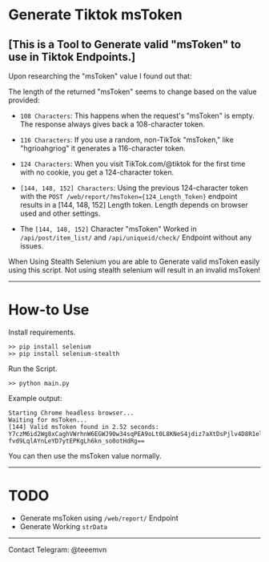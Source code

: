 # Generate Tiktok msToken

[This is a Tool to Generate valid "msToken" to use in Tiktok Endpoints.]
-
Upon researching the "msToken" value I found out that:

The length of the returned "msToken" seems to change based on the value provided:

- `108 Characters`: This happens when the request's "msToken" is empty. The response always gives back a 108-character token.
- `116 Characters`: If you use a random, non-TikTok "msToken," like "hgrioahgriog" it generates a 116-character token.
- `124 Characters`: When you visit TikTok.com/@tiktok for the first time with no cookie, you get a 124-character token.
- `[144, 148, 152] Characters`: Using the previous 124-character token with the `POST /web/report/?msToken={124_Length_Token}` endpoint results in a [144, 148, 152] Length token. Length depends on browser used and other settings.

- The `[144, 148, 152]` Character "msToken" Worked in `/api/post/item_list/` and `/api/uniqueid/check/` Endpoint without any issues. 

When Using Stealth Selenium you are able to Generate valid msToken easily using this script.
Not using stealth selenium will result in an invalid msToken!

--------------------------------------------------
# How-to Use 
Install requirements.
```
>> pip install selenium
>> pip install selenium-stealth
```
Run the Script.
```
>> python main.py
```
Example output: 
```
Starting Chrome headless browser...
Waiting for msToken...
[144] Valid msToken found in 2.52 seconds: Y7czM6id2Wg8xCaghVWrhnW6EGWJ90w34sqPEA9oLt0L8KNeS4jdiz7aXtDsPjlv4D8R1elcWdsyLKu80kn0s3TAfyc9xuHHeNZ9Xtlu7-fvd9LqlAYnLeYD7ytEPKgLh6kn_so0otHdRg==
```
You can then use the msToken value normally.

--------------------------------------------------

# TODO
- Generate msToken using `/web/report/` Endpoint
- Generate Working `strData`

--------------------------------------------------

Contact Telegram: @teeemvn
